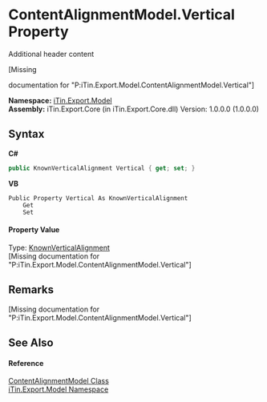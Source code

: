 # ContentAlignmentModel.Vertical Property 
Additional header content 

\[Missing <summary> documentation for "P:iTin.Export.Model.ContentAlignmentModel.Vertical"\]

**Namespace:**&nbsp;<a href="ef57ffcc-e95e-b212-5a46-9aa6f5a3511f">iTin.Export.Model</a><br />**Assembly:**&nbsp;iTin.Export.Core (in iTin.Export.Core.dll) Version: 1.0.0.0 (1.0.0.0)

## Syntax

**C#**<br />
``` C#
public KnownVerticalAlignment Vertical { get; set; }
```

**VB**<br />
``` VB
Public Property Vertical As KnownVerticalAlignment
	Get
	Set
```


#### Property Value
Type: <a href="7b67e297-ba6b-50a2-2621-fc664d75503f">KnownVerticalAlignment</a><br />\[Missing <value> documentation for "P:iTin.Export.Model.ContentAlignmentModel.Vertical"\]

## Remarks
\[Missing <remarks> documentation for "P:iTin.Export.Model.ContentAlignmentModel.Vertical"\]

## See Also


#### Reference
<a href="4fa0d6ba-6ed0-1abd-854c-c1a933029d43">ContentAlignmentModel Class</a><br /><a href="ef57ffcc-e95e-b212-5a46-9aa6f5a3511f">iTin.Export.Model Namespace</a><br />